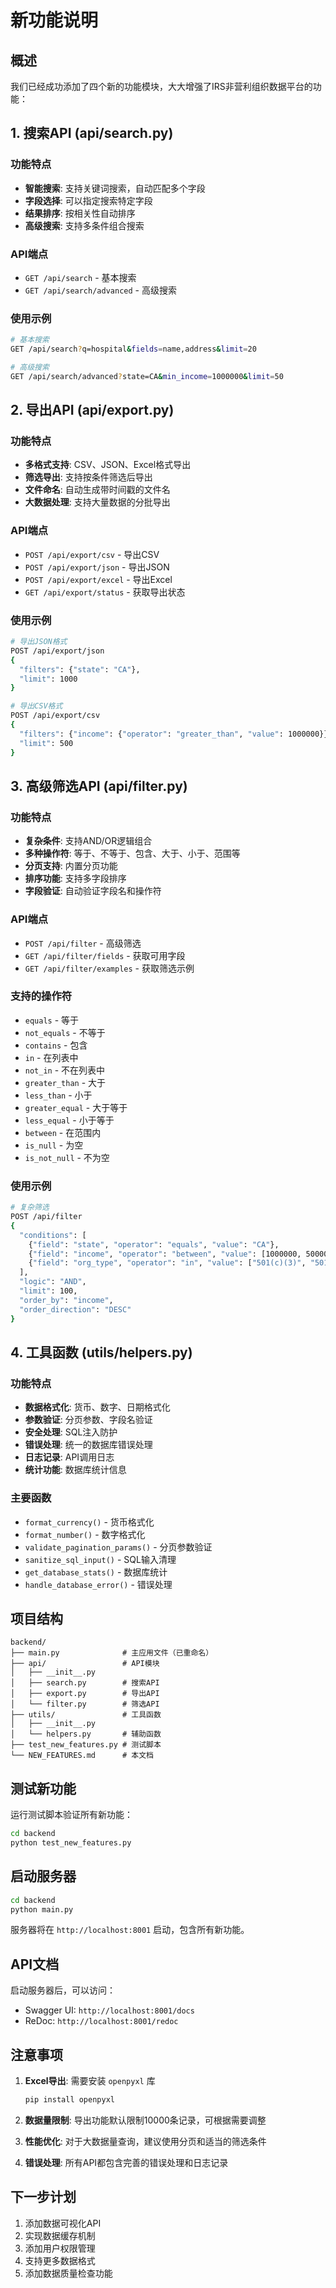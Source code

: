 # 新功能说明

## 概述

我们已经成功添加了四个新的功能模块，大大增强了IRS非营利组织数据平台的功能：

## 1. 搜索API (api/search.py)

### 功能特点
- **智能搜索**: 支持关键词搜索，自动匹配多个字段
- **字段选择**: 可以指定搜索特定字段
- **结果排序**: 按相关性自动排序
- **高级搜索**: 支持多条件组合搜索

### API端点
- `GET /api/search` - 基本搜索
- `GET /api/search/advanced` - 高级搜索

### 使用示例
```bash
# 基本搜索
GET /api/search?q=hospital&fields=name,address&limit=20

# 高级搜索
GET /api/search/advanced?state=CA&min_income=1000000&limit=50
```

## 2. 导出API (api/export.py)

### 功能特点
- **多格式支持**: CSV、JSON、Excel格式导出
- **筛选导出**: 支持按条件筛选后导出
- **文件命名**: 自动生成带时间戳的文件名
- **大数据处理**: 支持大量数据的分批导出

### API端点
- `POST /api/export/csv` - 导出CSV
- `POST /api/export/json` - 导出JSON
- `POST /api/export/excel` - 导出Excel
- `GET /api/export/status` - 获取导出状态

### 使用示例
```bash
# 导出JSON格式
POST /api/export/json
{
  "filters": {"state": "CA"},
  "limit": 1000
}

# 导出CSV格式
POST /api/export/csv
{
  "filters": {"income": {"operator": "greater_than", "value": 1000000}},
  "limit": 500
}
```

## 3. 高级筛选API (api/filter.py)

### 功能特点
- **复杂条件**: 支持AND/OR逻辑组合
- **多种操作符**: 等于、不等于、包含、大于、小于、范围等
- **分页支持**: 内置分页功能
- **排序功能**: 支持多字段排序
- **字段验证**: 自动验证字段名和操作符

### API端点
- `POST /api/filter` - 高级筛选
- `GET /api/filter/fields` - 获取可用字段
- `GET /api/filter/examples` - 获取筛选示例

### 支持的操作符
- `equals` - 等于
- `not_equals` - 不等于
- `contains` - 包含
- `in` - 在列表中
- `not_in` - 不在列表中
- `greater_than` - 大于
- `less_than` - 小于
- `greater_equal` - 大于等于
- `less_equal` - 小于等于
- `between` - 在范围内
- `is_null` - 为空
- `is_not_null` - 不为空

### 使用示例
```bash
# 复杂筛选
POST /api/filter
{
  "conditions": [
    {"field": "state", "operator": "equals", "value": "CA"},
    {"field": "income", "operator": "between", "value": [1000000, 5000000]},
    {"field": "org_type", "operator": "in", "value": ["501(c)(3)", "501(c)(4)"]}
  ],
  "logic": "AND",
  "limit": 100,
  "order_by": "income",
  "order_direction": "DESC"
}
```

## 4. 工具函数 (utils/helpers.py)

### 功能特点
- **数据格式化**: 货币、数字、日期格式化
- **参数验证**: 分页参数、字段名验证
- **安全处理**: SQL注入防护
- **错误处理**: 统一的数据库错误处理
- **日志记录**: API调用日志
- **统计功能**: 数据库统计信息

### 主要函数
- `format_currency()` - 货币格式化
- `format_number()` - 数字格式化
- `validate_pagination_params()` - 分页参数验证
- `sanitize_sql_input()` - SQL输入清理
- `get_database_stats()` - 数据库统计
- `handle_database_error()` - 错误处理

## 项目结构

```
backend/
├── main.py              # 主应用文件（已重命名）
├── api/                 # API模块
│   ├── __init__.py
│   ├── search.py        # 搜索API
│   ├── export.py        # 导出API
│   └── filter.py        # 筛选API
├── utils/               # 工具函数
│   ├── __init__.py
│   └── helpers.py       # 辅助函数
├── test_new_features.py # 测试脚本
└── NEW_FEATURES.md      # 本文档
```

## 测试新功能

运行测试脚本验证所有新功能：

```bash
cd backend
python test_new_features.py
```

## 启动服务器

```bash
cd backend
python main.py
```

服务器将在 `http://localhost:8001` 启动，包含所有新功能。

## API文档

启动服务器后，可以访问：
- Swagger UI: `http://localhost:8001/docs`
- ReDoc: `http://localhost:8001/redoc`

## 注意事项

1. **Excel导出**: 需要安装 `openpyxl` 库
   ```bash
   pip install openpyxl
   ```

2. **数据量限制**: 导出功能默认限制10000条记录，可根据需要调整

3. **性能优化**: 对于大数据量查询，建议使用分页和适当的筛选条件

4. **错误处理**: 所有API都包含完善的错误处理和日志记录

## 下一步计划

1. 添加数据可视化API
2. 实现数据缓存机制
3. 添加用户权限管理
4. 支持更多数据格式
5. 添加数据质量检查功能 